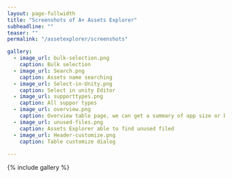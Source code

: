 ```yaml
---
layout: page-fullwidth
title: "Screenshots of A+ Assets Explorer"
subheadline: ""
teaser: ""
permalink: "/assetexplorer/screenshots"

gallery:
  - image_url: bulk-selection.png
    caption: Bulk selection
  - image_url: Search.png
    caption: Assets name searching
  - image_url: Select-in-Unity.png
    caption: Select in unity Editor
  - image_url: supporttypes.png
    caption: All suppor types
  - image_url: overview.png
    caption: Overview table page, we can get a summary of app size or build size from this page.
  - image_url: unused-files.png
    caption: Assets Explorer able to find unused filed 
  - image_url: Header-customize.png
    caption: Table customize dialog
 
---
```


{% include gallery %}
